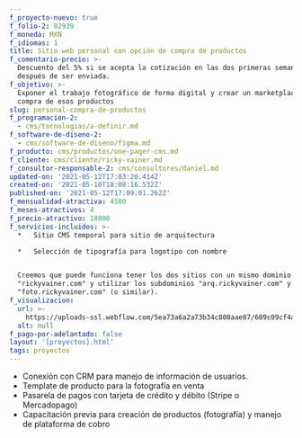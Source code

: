 ```yaml
---
f_proyecto-nuevo: true
f_folio-2: 82939
f_moneda: MXN
f_idiomas: 1
title: Sitio web personal con opción de compra de productos
f_comentario-precio: >-
  Descuento del 5% si se acepta la cotización en las dos primeras semanas
  después de ser enviada.
f_objetivo: >-
  Exponer el trabajo fotográfico de forma digital y crear un marketplace para la
  compra de esos productos
slug: personal-compra-de-productos
f_programacion-2:
  - cms/tecnologias/a-definir.md
f_software-de-diseno-2:
  - cms/software-de-diseno/figma.md
f_producto: cms/productos/one-pager-cms.md
f_cliente: cms/cliente/ricky-vainer.md
f_consultor-responsable-2: cms/consultores/daniel.md
updated-on: '2021-05-12T17:03:20.414Z'
created-on: '2021-05-10T18:08:16.532Z'
published-on: '2021-05-12T17:09:01.262Z'
f_mensualidad-atractiva: 4500
f_meses-atractivos: 4
f_precio-atractivo: 18000
f_servicios-incluidos: >-
  *   Sitio CMS temporal para sitio de arquitectura

  *   Selección de tipografía para logotipo con nombre


  Creemos que puede funciona tener los dos sitios con un mismo dominio
  "rickyvainer.com" y utilizar los subdominios "arq.rickyvainer.com" y
  "foto.rickyvainer.com" (o similar).
f_visualizacion:
  url: >-
    https://uploads-ssl.webflow.com/5ea73a6a2a73b34c800aae87/609c09cf4a4702d652b380a7_Group%2012.jpg
  alt: null
f_pago-por-adelantado: false
layout: '[proyectos].html'
tags: proyectos
---
```


*   Conexión con CRM para manejo de información de usuarios.
*   Template de producto para la fotografía en venta
*   Pasarela de pagos con tarjeta de crédito y débito (Stripe o Mercadopago)
*   Capacitación previa para creación de productos (fotografía) y manejo de plataforma de cobro
